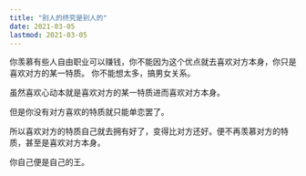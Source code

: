 ```yaml
---
title: "别人的终究是别人的"
date: 2021-03-05
lastmod: 2021-03-05
---
```


你羡慕有些人自由职业可以赚钱，你不能因为这个优点就去喜欢对方本身，你只是喜欢对方的某一特质。
你不能想太多，搞男女关系。

虽然喜欢心动本就是喜欢对方的某一特质进而喜欢对方本身。

但是你没有对方喜欢的特质就只能单恋罢了。

所以喜欢对方的特质自己就去拥有好了，变得比对方还好。便不再羡慕对方的特质，甚至是喜欢对方本身。

你自己便是自己的王。

